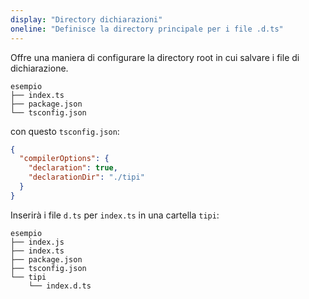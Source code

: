 ```yaml
---
display: "Directory dichiarazioni"
oneline: "Definisce la directory principale per i file .d.ts"
---
```


Offre una maniera di configurare la directory root in cui salvare i file di dichiarazione.

```
esempio
├── index.ts
├── package.json
└── tsconfig.json
```

con questo `tsconfig.json`:

```json tsconfig
{
  "compilerOptions": {
    "declaration": true,
    "declarationDir": "./tipi"
  }
}
```

Inserirà i file `d.ts` per `index.ts` in una cartella `tipi`:

```
esempio
├── index.js
├── index.ts
├── package.json
├── tsconfig.json
└── tipi
    └── index.d.ts
```
